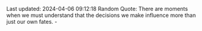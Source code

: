 Last updated: 2024-04-06 09:12:18
Random Quote: There are moments when we must understand that the decisions we make influence more than just our own fates. - 